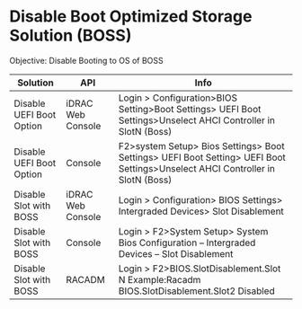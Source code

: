 # Disable Boot Optimized Storage Solution (BOSS)
Objective: Disable Booting to OS of BOSS


Solution| API | Info
----|----|----
Disable UEFI Boot Option | iDRAC Web Console |Login > Configuration>BIOS Setting>Boot Settings> UEFI Boot Settings>Unselect AHCI Controller in SlotN (Boss)
Disable UEFI Boot Option | Console| F2>system Setup>  Bios Settings> Boot Settings> UEFI Boot Setting> UEFI Boot Settings>Unselect AHCI Controller in SlotN (Boss)
Disable Slot with BOSS| iDRAC Web Console| Login > Configuration> BIOS Settings> Intergraded Devices> Slot Disablement
Disable Slot with BOSS| Console| Login > F2>System Setup> System Bios Configuration – Intergraded Devices – Slot Disablement
Disable Slot with BOSS| RACADM| Login > F2>BIOS.SlotDisablement.Slot N Example:Racadm BIOS.SlotDisablement.Slot2 Disabled
